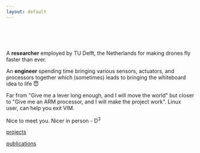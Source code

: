 ```yaml
---
layout: default
---
```


 <br /> <br /> <br />

A **researcher** employed by TU Delft, the Netherlands for making drones fly faster than ever.

An **engineer** spending time bringing various sensors, actuators, and processors together which (sometimes) leads to bringing the whiteboard idea to life :innocent:

Far from "Give me a lever long enough, and I will move the world" but closer to "Give me an ARM processor, and I will make the project work".
Linux user, can help you exit VIM.

Nice to meet you. Nicer in person - D<sup>3</sup>

[projects](./projects.html)

[publications](./publications.html)

<!-- [happy birthday mom!](./wish.html) -->




